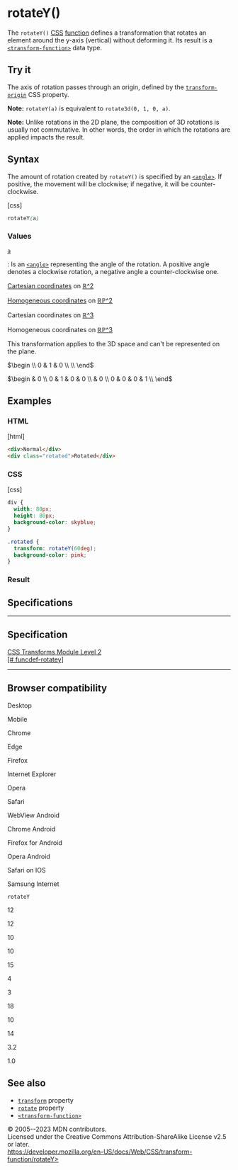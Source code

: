 rotateY()
=========

The `rotateY()` [CSS](https://developer.mozilla.org/en-US/docs/Web/CSS)
[function](css_functions.md) defines a transformation that rotates an
element around the y-axis (vertical) without deforming it. Its result is
a [`<transform-function>`](transform-function.md) data type.

Try it
------

The axis of rotation passes through an origin, defined by the
[`transform-origin`](transform-origin.md) CSS property.

**Note:** `rotateY(a)` is equivalent to `rotate3d(0, 1, 0, a)`.

**Note:** Unlike rotations in the 2D plane, the composition of 3D
rotations is usually not commutative. In other words, the order in which
the rotations are applied impacts the result.

Syntax
------

The amount of rotation created by `rotateY()` is specified by an
[`<angle>`](angle.md). If positive, the movement will be clockwise; if
negative, it will be counter-clockwise.

[css]

```css
rotateY(a)
```

### Values

[`a`](#a)

:   Is an [`<angle>`](angle.md) representing the angle of the rotation.
    A positive angle denotes a clockwise rotation, a negative angle a
    counter-clockwise one.

[Cartesian coordinates](transform-function.md#cartesian_coordinates) on
[ℝ\^2](https://en.wikipedia.org/wiki/Real_coordinate_space)

[Homogeneous
coordinates](https://en.wikipedia.org/wiki/Homogeneous_coordinates) on
[ℝℙ\^2](https://en.wikipedia.org/wiki/Real_projective_plane)

Cartesian coordinates on
[ℝ\^3](https://en.wikipedia.org/wiki/Real_coordinate_space)

Homogeneous coordinates on
[ℝℙ\^3](https://en.wikipedia.org/wiki/Real_projective_space)

This transformation applies to the 3D space and can\'t be represented on
the plane.

$\begin
 \\
0 & 1 & 0 \\
 \\
\end$

$\begin
 & 0 \\
0 & 1 & 0 & 0 \\
 & 0 \\
0 & 0 & 0 & 1 \\
\end$

Examples
--------

### HTML

[html]

```html
<div>Normal</div>
<div class="rotated">Rotated</div>
```

### CSS

[css]

```css
div {
  width: 80px;
  height: 80px;
  background-color: skyblue;
}

.rotated {
  transform: rotateY(60deg);
  background-color: pink;
}
```

### Result

Specifications
--------------

  ---------------------------------------------------------------------------------------

Specification
  ---------------------------------------------------------------------------------------

  [CSS Transforms Module Level 2\
  [\#
  funcdef-rotatey]](https://drafts.csswg.org/css-transforms-2/#funcdef-rotatey)

  ---------------------------------------------------------------------------------------

Browser compatibility
---------------------

Desktop

Mobile

Chrome

Edge

Firefox

Internet Explorer

Opera

Safari

WebView Android

Chrome Android

Firefox for Android

Opera Android

Safari on IOS

Samsung Internet

`rotateY`

12

12

10

10

15

4

3

18

10

14

3.2

1.0

See also
--------

- [`transform`](transform.md) property
- [`rotate`](_Resources/Markup%20And%20Styling/css/rotate.md) property
- [`<transform-function>`](transform-function.md)

© 2005--2023 MDN contributors.\
Licensed under the Creative Commons Attribution-ShareAlike License v2.5
or later.\
https://developer.mozilla.org/en-US/docs/Web/CSS/transform-function/rotateY>
